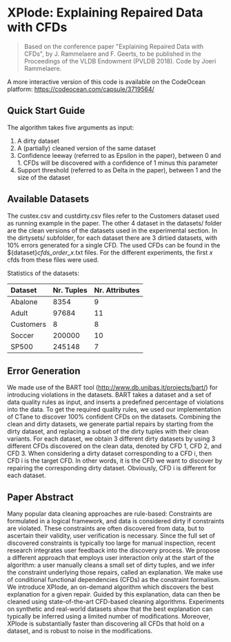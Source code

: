 # XPlode: Explaining Repaired Data with CFDs

> Based on the conference paper "Explaining Repaired Data with CFDs", by J. Rammelaere and F. Geerts, to be published in the Proceedings of the VLDB Endowment (PVLDB 2018). Code by Joeri Rammelaere.

A more interactive version of this code is available on the CodeOcean platform: https://codeocean.com/capsule/3719564/

## Quick Start Guide
The algorithm takes five arguments as input:
1. A dirty dataset
2. A (partially) cleaned version of the same dataset
3. Confidence leeway (referred to as Epsilon in the paper), between 0 and 1. CFDs will be discovered with a confidence of 1 minus this parameter
4. Support threshold (referred to as Delta in the paper), between 1 and the size of the dataset

## Available Datasets
The custex.csv and custdirty.csv files refer to the Customers dataset used as running example in the paper.
The other 4 dataset in the datasets/ folder are the clean versions of the datasets used in the experimental section.
In the dirtysets/ subfolder, for each dataset there are 3 dirtied datasets, with 10% errors generated for a single CFD.
The used CFDs can be found in the ${dataset}_cfds_order_x_.txt files. For the different experiments, the first _x_ cfds from these files were used.

Statistics of the datasets:

Dataset | Nr. Tuples | Nr. Attributes
:--- | :--- | :---
Abalone | 8354 | 9
Adult | 97684 | 11
Customers | 8 | 8
Soccer | 200000 | 10
SP500 | 245148 | 7

## Error Generation
We made use of the BART tool (http://www.db.unibas.it/projects/bart/) for introducing violations in the datasets. BART takes a
dataset and a set of data quality rules as input, and inserts
a predefined percentage of violations into the data. To get the required quality rules, we used our
implementation of CTane to discover 100% confident
CFDs on the datasets. Combining the clean
and dirty datasets, we generate partial repairs by starting
from the dirty dataset, and replacing a subset of the dirty
tuples with their clean variants. For each dataset, we obtain
3 different dirty datasets by using 3 different CFDs discovered
on the clean data, denoted by CFD 1, CFD 2, and
CFD 3. When considering a dirty dataset corresponding to
a CFD i, then CFD i is the target CFD. In other words, it is
the CFD we want to discover by repairing the corresponding dirty dataset. 
Obviously, CFD i is different for each dataset.

## Paper Abstract
Many popular data cleaning approaches are rule-based: 
Constraints are formulated in a logical framework, and data is considered dirty if constraints are violated.
These constraints are often discovered from data, but to ascertain their validity, user verification is necessary. 
Since the full set of discovered constraints is typically too large for manual inspection, recent research integrates user feedback into the discovery process. 
We propose a different approach that employs user interaction only at the start of the algorithm: 
a user manually cleans a small set of dirty tuples, and we infer the constraint underlying those repairs, called an explanation. 
We make use of conditional functional dependencies (CFDs) as the constraint formalism. 
We introduce XPlode, an on-demand algorithm which discovers the best explanation for a given repair. 
Guided by this explanation, data can then be cleaned using state-of-the-art CFD-based cleaning algorithms. 
Experiments on synthetic and real-world datasets show that the best explanation can typically be inferred using a limited number of modifications. 
Moreover, XPlode is substantially faster than discovering all CFDs that hold on a dataset, and is robust to noise in the modifications.
